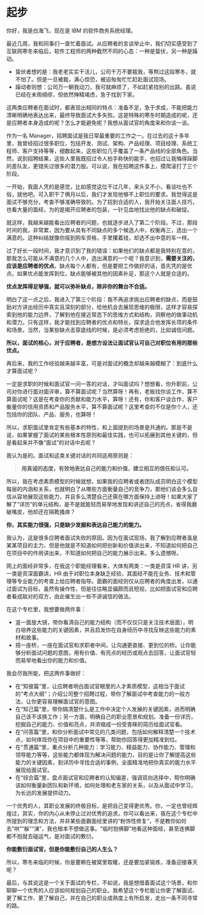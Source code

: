 

# 起步

你好，我是白海飞，现在是 IBM 的软件商务系统经理。

最近几周，我和同事们一直忙着面试。从应聘者的言谈举止中，我们切实感受到了互联网寒冬来临后，软件工程师的两种截然不同的心态：一种是蛰伏，另一种是躁动。

- 蛰伏者想的是：我老老实实干活儿，公司千万不要裁我，等熬过这段寒冬，就不怕了。但是一旦被裁，满心惊恐，被迫匆匆忙忙赶赴面试现场。
- 躁动者则想：公司万一朝我动刀，我可就麻烦了，不如赶紧找别的出路。虽说已经在未雨绸缪，但依然殚精竭虑，急于找到下家。

这两类应聘者在面试时，都表现出相同的特点：准备不足，急于求成，不能把能力清晰明确地表达出来，最终导致面试大多失败。这是特殊的寒冬时期造成的呢，还是应聘者本身造成的呢？怎么才能避免呢？我想从面试官的角度来和你谈一谈。



作为一名 Manager，招聘面试是我日常最重要的工作之一。在过去的这十多年里，我曾经招过很多职位，包括开发、测试、架构、产品经理、项目经理、系统工程师、客户支持等等，细数起来，这些职位几乎覆盖了一条产品线的全部角色。当然，说到招聘结果，这些人里我既招过令人拍手称快的能手，也招过让我悔得跺脚的差队友，更错失过很多的潜力股。可以说，我在招聘这件事上，摸爬滚打了三个阶段。

一开始，我面人凭的是感觉，比如感觉这位干过几年，来头又不小，看谈吐也不俗，就他吧。可入职干了俩月以后，我们才发现他够不上职位的要求。我觉得这是面试不够充分，考查不够准确导致的。为了招到合适的人，我开始关注面人技巧，也看大量的面经，为的是揭开应聘者的包装，一针见血地找出他的缺点和破绽。



就这样，我越来越能看出应聘者的问题，也就逐步进入了第二个阶段。不过，那段时间的我，非常累，因为要从具有不同缺点的多个候选人中，权衡再三，选出一个满意的。这种纠结就像你摇到购车资格，手里攥着钱，却选不出中意的车一样。



过了好长一段时间，我才意识到了我的错误：如果他们的缺点都是我特别在意的，那我怎么可能从不满意的几个人中，选出满意的一个呢？我意识到，**需要关注的，应该是应聘者的优点**。缺点每个人都有，但是要把工作做好的话，首先凭的是优点。如果优点能发挥到位，缺点能够被其他的因素补足，那这个人就是合适的。

**优点发挥得足够强，就可以弥补缺点，除非你的舞台不合适。**



明白了这一点之后，我进入了第三个阶段：我不再追求挑出应聘者的缺点，而是鼓励对方讲出经历中真实且深刻的部分，给他机会去展现思维的极限，这样才容易探索到他的能力边界，了解到他在接近常态下的思维方式和结构，洞察他的做事动机和潜力。只有这样，我才能找到应聘者的优点和特长，探求适合他发挥长项的条件和场景。当然，当某些缺点击穿底线的时候，是必须考虑拒绝的，比如诚信问题。

**所以，面试的核心，对于应聘者，是想方设法让面试官认可自己对职位有用的那些优点。**



再后来，我的工作经验越来越丰富，可是对面试的概念却越来越模糊了：到底什么才算面试呢？

一定是求职的时候和面试官一问一答的对话，才叫面试吗？想想看，你升职前，公司对你进行面对面评审，算不算面试呢？当然算呀！再有，老板找你谈工作，算不算面试呢？这是在考查你的贡献和能力水平，算呀！还有，你和客户谈合作，客户衡量你的信用资质和产品服务水平，算不算面试呢？这里考查的不仅是你个人，还包括你的团队、产品、服务，也算呀！





所以，求职面试里肯定有些基本的特性，和上面提到的场景是共通的。那是不是说，如果掌握了面试的某些根本性原则和最佳实践，也可以拓展到其他关键的，但是看起来并不像“面试”的对话中去呢？

我认为是的。面试和这类关键对话的共同适用原则是：

> **用真诚的态度，有效地表达自己的能力和价值，建立相互的信任和认可。**

所以，我在考虑素质模型的时候就想，如果我的应聘者或者团队成员明白这个模型每层的内涵和关系，也就明白了从哪些方面衡量自己的竞争力，那他们该会多么自信从容地展现这些能力，并且多么清楚自己还需在哪方面保持上进呀！如果大家了解了“详历”的单元结构，是不是就能轻而易举地发现和讲述自己的亮点，省得我磨破嘴皮，他却还在隔靴搔痒？

**你，其实能力很强，只是缺少发掘和表达自己能力的能力。**



我认为，这是很多应聘者面试失败的原因。因为在面试现场，我了解到应聘者虽是某某项目的主力，但是他就是不知道如何把创新和价值讲出来，不知道如何把自己在项目中的作用讲出来，不知道如何把自己的能力展示出来。多么遗憾呀。

网上的面经非常多，在我这个职能经理看来，大体有两类：一类是资深 HR 讲，另一类是资深面霸讲。HR 由于对职位本身缺乏经验，其面经不能在业务、技术和管理等专业能力的考查上给应聘者指导。面霸的面经则仅从应聘者的角度出发，以通过面试为目标，虽然有操作性，但是往往略显偏颇而且短视，比如把面试官和应聘者看成敌对的双方，由此催生出一些不讲诚信的做法。



在这个专栏里，我想要做两件事：

- 竖一面放大镜，带你看清自己的能力结构（而不仅仅只是关注技术层面），明白培养这些能力的关键因素，并且启发你在自身经历中寻找反映这些能力的素材和故事。
- 搭一座桥，一座在面试官和求职者中间，让沟通更直接、更到位的桥。让你能够分析面试问题的意图，用有价值、有亮点的经历或观点去回答，让面试官轻而易举地看出你的能力和价值。

我会尽我所能，把这两件事做好：

- 在“知彼篇”里，让应聘者明白面试官眼里的人才素质模型，这相当于面试的“考点大纲”；介绍公司整个招聘过程，带你了解面试中考查能力的一般方法，让你更容易理解面试官的意图。
- 在“知己篇”里，带你搞清楚什么是工作中决定个人发展的关键因素，进而明确自己该不该换工作；另一方面，明确自己的职业愿景和规划。准备一份详历，挖掘自己的能力、价值和亮点，并浓缩成一份受青睐的简历给面试官看。
- 在“问答篇”里，和你分析面试中常见的几类问题，包括如何解释清楚一个技术点，如何体现你在项目中的重要性等等，帮助你回答得更加精准到位。
- 在“贯通篇”里，重点分析几种能力：学习能力、精益能力、协作能力、管理和领导能力等等，这些能力都体现为解决问题的能力，目的是让你了解提高这些能力的关键因素，到详历中寻找合适的事例，全面精准地把你真实的能力水平展现给面试官。
- 在“综合篇”里，盘点面试官和应聘者的认知偏差，强调双向选择中，帮你明确该如何衡量新团队和新环境，如何处理和老东家的关系，以及从面试中学习，为长远的发展提供动力。



一个优秀的人，其职业发展的终极目标，是把自己变得更优秀。你，一定也曾经辉煌过，其实，你的内心从未停止过对优秀的追求。你可以看出来，我在这个专栏中所提到的理念和方法，并非某些面霸面经里讲的“粉饰性修复”，不是教你如何去“哄”“躲”“演”，我也根本不想做这事。“临时抱佛脚”地看这种面经，甚至连佛脚都不抱就去碰运气，是对面试的敷衍。

**你能敷衍面试官，但是你能敷衍自己的人生么？**



所以，寒冬来临的时候，你是要赖在被窝里取暖，还是要加紧锻炼，准备迎接春天呢？

最后，与其说这是一个关于面试的专栏，不如说，我是想借着面试这个场景，和你聊聊一个优秀的人应该如何规划自己的职业。我希望这个专栏能让你更了解面试、更了解工作、更了解自己，并在自己的职业成熟度上有所启发，走出一条不同寻常的路。















































